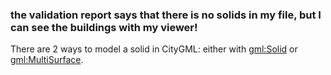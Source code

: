 ### the validation report says that there is no solids in my file, but I can see the buildings with my viewer!

There are 2 ways to model a solid in CityGML: either with <gml:Solid> or <gml:MultiSurface>.
